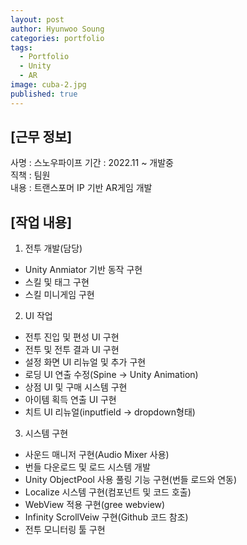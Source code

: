 ```yaml
---
layout: post
author: Hyunwoo Soung
categories: portfolio
tags:
  - Portfolio
  - Unity
  - AR
image: cuba-2.jpg
published: true
---
```

## [근무 정보]  
사명 : 스노우파이프
기간 : 2022.11 ~ 개발중  
직책 : 팀원  
내용 : 트랜스포머 IP 기반 AR게임 개발  
  
## [작업 내용]  
1. 전투 개발(담당)
 - Unity Anmiator 기반 동작 구현
 - 스킬 및 태그 구현
 - 스킬 미니게임 구현
 
2. UI 작업
 - 전투 진입 및 편성 UI 구현
 - 전투 및 전투 결과 UI 구현
 - 설정 화면 UI 리뉴얼 및 추가 구현
 - 로딩 UI 연출 수정(Spine -> Unity Animation)
 - 상점 UI 및 구매 시스템 구현
 - 아이템 획득 연출 UI 구현
 - 치트 UI 리뉴얼(inputfield -> dropdown형태)
 
3. 시스템 구현
 - 사운드 매니저 구현(Audio Mixer 사용)
 - 번들 다운로드 및 로드 시스템 개발
 - Unity ObjectPool 사용 풀링 기능 구현(번들 로드와 연동)
 - Localize 시스템 구현(컴포넌트 및 코드 호출)
 - WebView 적용 구현(gree webview)
 - Infinity ScrollVeiw 구현(Github 코드 참조)
 - 전투 모니터링 툴 구현
